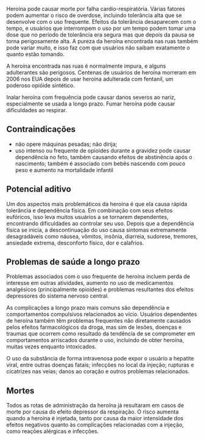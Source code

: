 Heroína pode causar morte por falha cardio-respiratória. Várias fatores podem aumentar o risco de overdose, incluindo tolerância alta que se desenvolve com o uso frequente. Efeitos da tolerância desaparecem com o tempo, e usuários que interrompem o uso por um tempo podem tomar uma dose que no período de tolerância era segura mas que depois da pausa se torna perigosamente alta. A pureza da heroína encontrada nas ruas também pode variar muito, e isso faz com que usuários não saibam exatamente o quanto estão tomando.

A heroína encontrada nas ruas é normalmente impura, e alguns adulterantes são perigosos. Centenas de usuários de heroína morreram em 2006 nos EUA depois de usar heroína adulterada com fentanil, um poderoso opióide sintético.

Inalar heroína com frequência pode causar danos severos ao nariz, especialmente se usada a longo prazo. Fumar heroína pode causar dificuldades ao respirar.

## Contraindicações

- não opere máquinas pesadas; não dirija;
- uso intenso ou frequente de opioides durante a gravidez pode causar dependência no feto, também causando efeitos de abstinência após o nascimento; também é associado com bebês nascendo com pouco peso e aumento na mortalidade infantil

## Potencial aditivo

Um dos aspectos mais problemáticos da heroína é que ela causa rápida tolerância e dependência física. Em combinação com seus efeitos eufóricos, isso leva muitos usuários a se tornarem dependentes, encontrando dificuldades ao controlar seu uso. Depois que a dependência física se inicia, a descontinuação do uso causa sintomas extremamente desagradáveis como náusea, vômitos, insônia, diarreia, sudorese, tremores, ansiedade extrema, desconforto físico, dor e calafrios.

## Problemas de saúde a longo prazo

Problemas associados com o uso frequente de heroína incluem perda de interesse em outras atividades, aumento no uso de medicamentos analgésicos (principalmente opioides) e problemas resultantes dos efeitos depressores do sistema nervoso central.

As complicações a longo prazo mais comuns são dependência e comportamentos compulsivos relacionados ao vício. Usuários dependentes de heroína também têm problemas frequentes não diretamente causados pelos efeitos farmacológicos da droga, mas sim de lesões, doenças e traumas que ocorrem como resultado da tendência de se comprometer em comportamentos arriscados durante o uso, incluindo de obter heroína, muitas vezes enquanto intoxicados.

O uso da substância de forma intravenosa pode expor o usuário a hepatite viral, entre outras doenças fatais; infecções no local da injeção; rupturas e cicatrizes nas veias; danos ao coração e outros problemas relacionados.

## Mortes

Todos as rotas de administração da heroína já resultaram em casos de morte por causa do efeito depressor da respiração. O risco aumenta quando a heroína é injetada, tanto por causa da maior intensidade dos efeitos negativos quanto às complicações relacionadas com a injeção, como reações alérgicas e infecções.
